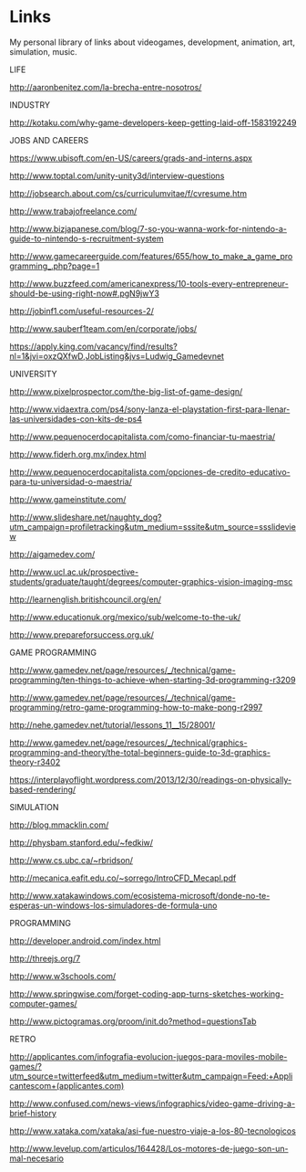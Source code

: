 # Links
My personal library of links about videogames, development, animation, art, simulation, music.

LIFE

http://aaronbenitez.com/la-brecha-entre-nosotros/

INDUSTRY

http://kotaku.com/why-game-developers-keep-getting-laid-off-1583192249

JOBS AND CAREERS 

https://www.ubisoft.com/en-US/careers/grads-and-interns.aspx

http://www.toptal.com/unity-unity3d/interview-questions

http://jobsearch.about.com/cs/curriculumvitae/f/cvresume.htm

http://www.trabajofreelance.com/

http://www.bizjapanese.com/blog/7-so-you-wanna-work-for-nintendo-a-guide-to-nintendo-s-recruitment-system

http://www.gamecareerguide.com/features/655/how_to_make_a_game_programming_.php?page=1

http://www.buzzfeed.com/americanexpress/10-tools-every-entrepreneur-should-be-using-right-now#.pgN9jwY3

http://jobinf1.com/useful-resources-2/

http://www.sauberf1team.com/en/corporate/jobs/

https://apply.king.com/vacancy/find/results?nl=1&jvi=oxzQXfwD,JobListing&jvs=Ludwig_Gamedevnet

UNIVERSITY

http://www.pixelprospector.com/the-big-list-of-game-design/

http://www.vidaextra.com/ps4/sony-lanza-el-playstation-first-para-llenar-las-universidades-con-kits-de-ps4

http://www.pequenocerdocapitalista.com/como-financiar-tu-maestria/

http://www.fiderh.org.mx/index.html

http://www.pequenocerdocapitalista.com/opciones-de-credito-educativo-para-tu-universidad-o-maestria/

http://www.gameinstitute.com/

http://www.slideshare.net/naughty_dog?utm_campaign=profiletracking&utm_medium=sssite&utm_source=ssslideview

http://aigamedev.com/

http://www.ucl.ac.uk/prospective-students/graduate/taught/degrees/computer-graphics-vision-imaging-msc

http://learnenglish.britishcouncil.org/en/

http://www.educationuk.org/mexico/sub/welcome-to-the-uk/

http://www.prepareforsuccess.org.uk/

GAME PROGRAMMING 

http://www.gamedev.net/page/resources/_/technical/game-programming/ten-things-to-achieve-when-starting-3d-programming-r3209

http://www.gamedev.net/page/resources/_/technical/game-programming/retro-game-programming-how-to-make-pong-r2997

http://nehe.gamedev.net/tutorial/lessons_11__15/28001/

http://www.gamedev.net/page/resources/_/technical/graphics-programming-and-theory/the-total-beginners-guide-to-3d-graphics-theory-r3402

https://interplayoflight.wordpress.com/2013/12/30/readings-on-physically-based-rendering/

SIMULATION

http://blog.mmacklin.com/

http://physbam.stanford.edu/~fedkiw/

http://www.cs.ubc.ca/~rbridson/

http://mecanica.eafit.edu.co/~sorrego/IntroCFD_Mecapl.pdf

http://www.xatakawindows.com/ecosistema-microsoft/donde-no-te-esperas-un-windows-los-simuladores-de-formula-uno

PROGRAMMING

http://developer.android.com/index.html

http://threejs.org/7

http://www.w3schools.com/

http://www.springwise.com/forget-coding-app-turns-sketches-working-computer-games/

http://www.pictogramas.org/proom/init.do?method=questionsTab


RETRO

http://applicantes.com/infografia-evolucion-juegos-para-moviles-mobile-games/?utm_source=twitterfeed&utm_medium=twitter&utm_campaign=Feed:+Applicantescom+(applicantes.com)

http://www.confused.com/news-views/infographics/video-game-driving-a-brief-history

http://www.xataka.com/xataka/asi-fue-nuestro-viaje-a-los-80-tecnologicos

http://www.levelup.com/articulos/164428/Los-motores-de-juego-son-un-mal-necesario
